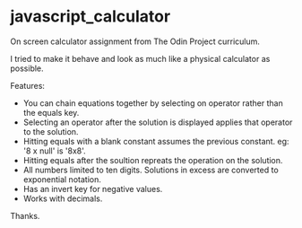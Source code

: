 # javascript_calculator
On screen calculator assignment from The Odin Project curriculum.

I tried to make it behave and look as much like a physical calculator as possible.

Features:
- You can chain equations together by selecting on operator rather than the equals key.
- Selecting an operator after the solution is displayed applies that operator to the solution.
- Hitting equals with a blank constant assumes the previous constant. eg: '8 x null' is '8x8'.
- Hitting equals after the soultion repreats the operation on the solution.
- All numbers limited to ten digits. Solutions in excess are converted to exponential notation.
- Has an invert key for negative values.
- Works with decimals.

Thanks.
